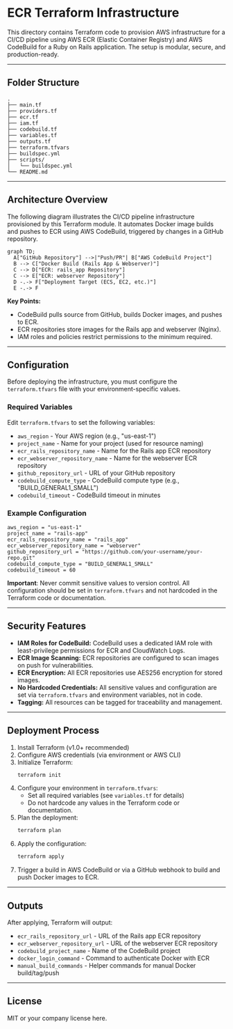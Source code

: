 # ECR Terraform Infrastructure

This directory contains Terraform code to provision AWS infrastructure for a CI/CD pipeline using AWS ECR (Elastic Container Registry) and AWS CodeBuild for a Ruby on Rails application. The setup is modular, secure, and production-ready.

---

## Folder Structure

```
.
├── main.tf
├── providers.tf
├── ecr.tf
├── iam.tf
├── codebuild.tf
├── variables.tf
├── outputs.tf
├── terraform.tfvars
├── buildspec.yml
├── scripts/
│   └── buildspec.yml
└── README.md
```

---

## Architecture Overview

The following diagram illustrates the CI/CD pipeline infrastructure provisioned by this Terraform module. It automates Docker image builds and pushes to ECR using AWS CodeBuild, triggered by changes in a GitHub repository.

```mermaid
graph TD;
  A["GitHub Repository"] -->|"Push/PR"| B["AWS CodeBuild Project"]
  B --> C["Docker Build (Rails App & Webserver)"]
  C --> D["ECR: rails_app Repository"]
  C --> E["ECR: webserver Repository"]
  D -.-> F["Deployment Target (ECS, EC2, etc.)"]
  E -.-> F
```

**Key Points:**
- CodeBuild pulls source from GitHub, builds Docker images, and pushes to ECR.
- ECR repositories store images for the Rails app and webserver (Nginx).
- IAM roles and policies restrict permissions to the minimum required.

---

## Configuration

Before deploying the infrastructure, you must configure the `terraform.tfvars` file with your environment-specific values.

### Required Variables

Edit `terraform.tfvars` to set the following variables:
- `aws_region` - Your AWS region (e.g., "us-east-1")
- `project_name` - Name for your project (used for resource naming)
- `ecr_rails_repository_name` - Name for the Rails app ECR repository
- `ecr_webserver_repository_name` - Name for the webserver ECR repository
- `github_repository_url` - URL of your GitHub repository
- `codebuild_compute_type` - CodeBuild compute type (e.g., "BUILD_GENERAL1_SMALL")
- `codebuild_timeout` - CodeBuild timeout in minutes

### Example Configuration

```hcl
aws_region = "us-east-1"
project_name = "rails-app"
ecr_rails_repository_name = "rails_app"
ecr_webserver_repository_name = "webserver"
github_repository_url = "https://github.com/your-username/your-repo.git"
codebuild_compute_type = "BUILD_GENERAL1_SMALL"
codebuild_timeout = 60
```

**Important**: Never commit sensitive values to version control. All configuration should be set in `terraform.tfvars` and not hardcoded in the Terraform code or documentation.

---

## Security Features

- **IAM Roles for CodeBuild:** CodeBuild uses a dedicated IAM role with least-privilege permissions for ECR and CloudWatch Logs.
- **ECR Image Scanning:** ECR repositories are configured to scan images on push for vulnerabilities.
- **ECR Encryption:** All ECR repositories use AES256 encryption for stored images.
- **No Hardcoded Credentials:** All sensitive values and configuration are set via `terraform.tfvars` and environment variables, not in code.
- **Tagging:** All resources can be tagged for traceability and management.

---

## Deployment Process

1. Install Terraform (v1.0+ recommended)
2. Configure AWS credentials (via environment or AWS CLI)
3. Initialize Terraform:
   ```sh
   terraform init
   ```
4. Configure your environment in `terraform.tfvars`:
   - Set all required variables (see `variables.tf` for details)
   - Do not hardcode any values in the Terraform code or documentation.
5. Plan the deployment:
   ```sh
   terraform plan
   ```
6. Apply the configuration:
   ```sh
   terraform apply
   ```
7. Trigger a build in AWS CodeBuild or via a GitHub webhook to build and push Docker images to ECR.

---

## Outputs

After applying, Terraform will output:
- `ecr_rails_repository_url` - URL of the Rails app ECR repository
- `ecr_webserver_repository_url` - URL of the webserver ECR repository
- `codebuild_project_name` - Name of the CodeBuild project
- `docker_login_command` - Command to authenticate Docker with ECR
- `manual_build_commands` - Helper commands for manual Docker build/tag/push

---

## License

MIT or your company license here. 